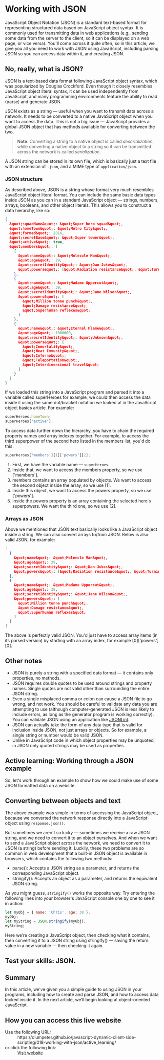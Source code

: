 # Working with JSON

JavaScript Object Notation (JSON) is a standard text-based format for 
representing structured data based on JavaScript object syntax. It is 
commonly used for transmitting data in web applications (e.g., sending some 
data from the server to the client, so it can be displayed on a web page, or 
vice versa). You'll come across it quite often, so in this article, we give 
you all you need to work with JSON using JavaScript, including parsing JSON 
so you can access data within it, and creating JSON.

## No, really, what is JSON?

JSON is a text-based data format following JavaScript object syntax, which 
was popularized by Douglas Crockford. Even though it closely resembles 
JavaScript object literal syntax, it can be used independently from JavaScript, 
and many programming environments feature the ability to read (parse) and 
generate JSON.

JSON exists as a string — useful when you want to transmit data across a 
network. It needs to be converted to a native JavaScript object when you 
want to access the data. This is not a big issue — JavaScript provides a 
global JSON object that has methods available for converting between the two.

>**Note**: Converting a string to a native object is called *deserialization*, 
while converting a native object to a string so it can be transmitted across 
the network is called *serialization*.

A JSON string can be stored in its own file, which is basically just a text 
file with an extension of `.json`, and a MIME type of `application/json`.

### JSON structure

As described above, JSON is a string whose format very much resembles 
JavaScript object literal format. You can include the same basic data types 
inside JSON as you can in a standard JavaScript object — strings, numbers, 
arrays, booleans, and other object literals. This allows you to construct a 
data hierarchy, like so:

```json
{
  &quot;squadName&quot;: &quot;Super hero squad&quot;,
  &quot;homeTown&quot;: &quot;Metro City&quot;,
  &quot;formed&quot;: 2016,
  &quot;secretBase&quot;: &quot;Super tower&quot;,
  &quot;active&quot;: true,
  &quot;members&quot;: [
    {
      &quot;name&quot;: &quot;Molecule Man&quot;,
      &quot;age&quot;: 29,
      &quot;secretIdentity&quot;: &quot;Dan Jukes&quot;,
      &quot;powers&quot;: [&quot;Radiation resistance&quot;, &quot;Turning tiny&quot;, &quot;Radiation blast&quot;]
    },
    {
      &quot;name&quot;: &quot;Madame Uppercut&quot;,
      &quot;age&quot;: 39,
      &quot;secretIdentity&quot;: &quot;Jane Wilson&quot;,
      &quot;powers&quot;: [
        &quot;Million tonne punch&quot;,
        &quot;Damage resistance&quot;,
        &quot;Superhuman reflexes&quot;
      ]
    },
    {
      &quot;name&quot;: &quot;Eternal Flame&quot;,
      &quot;age&quot;: 1000000,
      &quot;secretIdentity&quot;: &quot;Unknown&quot;,
      &quot;powers&quot;: [
        &quot;Immortality&quot;,
        &quot;Heat Immunity&quot;,
        &quot;Inferno&quot;,
        &quot;Teleportation&quot;,
        &quot;Interdimensional travel&quot;
      ]
    }
  ]
}
```

If we loaded this string into a JavaScript program and parsed it into a 
variable called superHeroes for example, we could then access the data 
inside it using the same dot/bracket notation we looked at in the JavaScript 
object basics article. For example:

```js
superHeroes.homeTown;
superHeroes['active'];
```

To access data further down the hierarchy, you have to chain the required 
property names and array indexes together. For example, to access the third 
superpower of the second hero listed in the members list, you'd do this:

```js
superHeroes['members'][1]['powers'][2];
```

1. First, we have the variable name — `superHeroes`.
1. Inside that, we want to access the members property, so we use ['members'].
1. members contains an array populated by objects. We want to access the 
second object inside the array, so we use [1].
1. Inside this object, we want to access the powers property, so we use ['powers'].
1. Inside the powers property is an array containing the selected hero's superpowers. 
We want the third one, so we use [2].

### Arrays as JSON

Above we mentioned that JSON text basically looks like a JavaScript object 
inside a string. We can also convert arrays to/from JSON. Below is also valid 
JSON, for example:

```json
[
  {
    &quot;name&quot;: &quot;Molecule Man&quot;,
    &quot;age&quot;: 29,
    &quot;secretIdentity&quot;: &quot;Dan Jukes&quot;,
    &quot;powers&quot;: [&quot;Radiation resistance&quot;, &quot;Turning tiny&quot;, &quot;Radiation blast&quot;]
  },
  {
    &quot;name&quot;: &quot;Madame Uppercut&quot;,
    &quot;age&quot;: 39,
    &quot;secretIdentity&quot;: &quot;Jane Wilson&quot;,
    &quot;powers&quot;: [
      &quot;Million tonne punch&quot;,
      &quot;Damage resistance&quot;,
      &quot;Superhuman reflexes&quot;
    ]
  }
]  
```

The above is perfectly valid JSON. You'd just have to access array items 
(in its parsed version) by starting with an array index, for example [0]['powers'][0].

## Other notes

- JSON is purely a string with a specified data format — it contains only 
properties, no methods.
- JSON requires double quotes to be used around strings and property names. 
Single quotes are not valid other than surrounding the entire JSON string.
- Even a single misplaced comma or colon can cause a JSON file to go wrong, 
and not work. You should be careful to validate any data you are attempting 
to use (although computer-generated JSON is less likely to include errors, 
as long as the generator program is working correctly). You can validate 
JSON using an application like [JSONLint](https://jsonlint.com/).
- JSON can actually take the form of any data type that is valid for 
inclusion inside JSON, not just arrays or objects. So for example, a single 
string or number would be valid JSON.
- Unlike in JavaScript code in which object properties may be unquoted, in 
JSON only quoted strings may be used as properties.

## Active learning: Working through a JSON example

So, let's work through an example to show how we could make use of some 
JSON formatted data on a website.

## Converting between objects and text

The above example was simple in terms of accessing the JavaScript object, 
because we converted the network response directly into a JavaScript object 
using `response.json()`.

But sometimes we aren't so lucky — sometimes we receive a raw JSON string, 
and we need to convert it to an object ourselves. And when we want to send a 
JavaScript object across the network, we need to convert it to JSON (a string) 
before sending it. Luckily, these two problems are so common in web 
development that a built-in JSON object is available in browsers, which 
contains the following two methods:

- parse(): Accepts a JSON string as a parameter, and returns the corresponding 
JavaScript object.
- stringify(): Accepts an object as a parameter, and returns the equivalent 
JSON string.

As you might guess, `stringify()` works the opposite way. Try entering the 
following lines into your browser's JavaScript console one by one to see it 
in action:

```js
let myObj = { name: 'Chris', age: 38 };
myObj;
let myString = JSON.stringify(myObj);
myString;
```

Here we're creating a JavaScript object, then checking what it contains, 
then converting it to a JSON string using stringify() — saving the return 
value in a new variable — then checking it again.

## Test your skills: JSON.

## Summary

In this article, we've given you a simple guide to using JSON in your 
programs, including how to create and parse JSON, and how to access data 
locked inside it. In the next article, we'll begin looking at object-oriented 
JavaScript.

## How you can access this live website

<dl>
  Use the following URL:
  <dd>
    https://olumpeter.github.io/javascript-dynamic-client-side-scripting/018-working-with-json/active_learning/
  </dd>
  or click the following link:
  <dd>
    <a href="https://olumpeter.github.io/javascript-dynamic-client-side-scripting/018-working-with-json/active_learning/">Visit website</a>
  </dd>
</dl>
